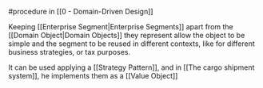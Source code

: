 #procedure in [[0 - Domain-Driven Design]]

Keeping [[Enterprise Segment|Enterprise Segments]] apart from the [[Domain Object|Domain Objects]] they represent allow the object to be simple and the segment to be reused in different contexts, like for different business strategies, or tax purposes.

It can be used applying a [[Strategy Pattern]], and in [[The cargo shipment system]], he implements them as a [[Value Object]]